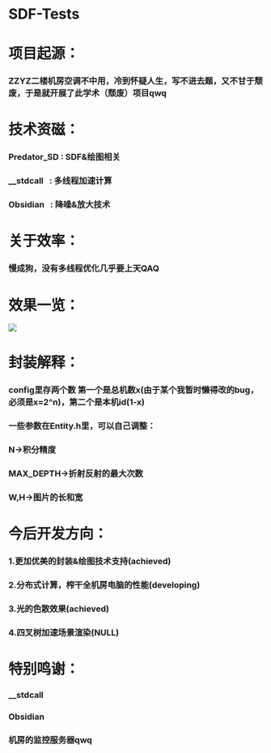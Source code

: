 # SDF-Tests

# 项目起源：</br>
### ZZYZ二楼机房空调不中用，冷到怀疑人生，写不进去题，又不甘于颓废，于是就开展了此学术（颓废）项目qwq</br>

# 技术资磁：</br>
### Predator_SD : SDF&绘图相关</br>
### __stdcall   : 多线程加速计算</br>
### Obsidian    : 降噪&放大技术</br>

# 关于效率：</br>
### 慢成狗，没有多线程优化几乎要上天QAQ</br>

# 效果一览：</br>
![](result.png)
</br>

# 封装解释：</br>
### config里存两个数 第一个是总机数x(由于某个我暂时懒得改的bug，必须是x=2^n)，第二个是本机id(1-x)
### 一些参数在Entity.h里，可以自己调整：
### N->积分精度
### MAX_DEPTH->折射反射的最大次数
### W,H->图片的长和宽

# 今后开发方向：</br>
### 1.更加优美的封装&绘图技术支持(achieved)</br>
### 2.分布式计算，榨干全机房电脑的性能(developing)</br>
### 3.光的色散效果(achieved)</br>
### 4.四叉树加速场景渲染(NULL)</br>

# 特别鸣谢：</br>
### __stdcall</br>
### Obsidian</br>
### 机房的监控服务器qwq</br>
